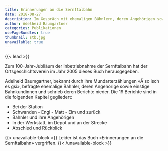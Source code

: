 ```yaml
---
title: Erinnerungen an die Sernftalbahn
date: 2018-08-27
description: Im Gespräch mit ehemaligen Bähnlern, deren Angehörigen sowie einstigen Bahnkundinnen
author: Adelheid Baumgartner
categories: Publikationen
usePageBundles: true
thumbnail: stb.jpg
unavailable: true
---
```


{{< lead >}}

Zum 100-Jahr-Jubliäum der Inbetriebnahme der Sernftalbahn hat der
Ortsgeschichtsverein im Jahr 2005 dieses Buch herausgegeben.

Adelheid Baumgartner, bekannt durch ihre Mundarterzählungen «Ä so isch es gsi»,
befragte ehemalige Bähnler, deren Angehörige sowie einstige Bahnkundinnen und
schrieb deren Berichte nieder. Die 19 Berichte sind in die folgenden Kapitel
gegliedert:

* Bei der Station
* Schwanden - Engi - Matt - Elm und zurück
* Bähnler und ihre Angehörigen
* In der Werkstatt, im Depot und an der Strecke
* Abschied und Rückblick

{{< unavailable-block >}}
Leider ist das Buch «Erinnerungen an die Sernftalbahn» vergriffen.
{{< /unavailable-block >}}
